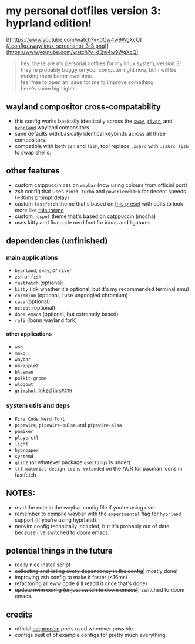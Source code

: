 
# my personal dotfiles version 3: hyprland edition!

[![https://www.youtube.com/watch?v=dQw4w9WgXcQ](/.config/sway/linux-screenshot-3-3.png)](https://www.youtube.com/watch?v=dQw4w9WgXcQ)

> hey. these are my personal dotfiles for my linux system, version 3!  
> they're probably buggy on your computer right now, but i will be making them better over time.  
> feel free to open an issue for me to improve something.  
> here's some highlights.  
> 

## wayland compositor cross-compatability

* this config works basically identically across the [`sway`](https://github.com/swaywm/sway), [`river`](https://github.com/riverwm/river), and [`hyprland`](https://github.com/hyprwm/Hyprland) wayland compositors.
* sane defaults with basically identical keybinds across all three compositors.
* compatible with both `zsh` and `fish`, too! replace `.zshrc` with `.zshrc_fish` to swap shells.

## other features

* custom catppuccin css on `waybar` (now using colours from official port)
* zsh config that uses `zinit turbo` and `powerlevel10k` for decent speeds (~30ms prompt delay)
* custom `fastfetch` theme that's based on [this preset](https://github.com/LinusDierheimer/fastfetch/blob/master/presets/examples/2) with edits to look more like [this theme](https://github.com/chick2d/neofetch-themes/blob/main/normal/config2.conf)
* custom `ncspot` theme that's based on catppuccin (mocha)
* uses kitty and fira code nerd font for icons and ligatures

## dependencies (unfinished)

### main applications

* `hyprland`, `sway`, or `river`
* `zsh` or `fish`
* `fastfetch` (optional)
* `kitty` (idk whether it's optional, but it's my recommended terminal emu)
* `chromium` (optional, i use ungoogled chromium)
* `cava` (optional)
* `ncspot` (optional)
* `doom emacs` (optional, but extremely based)
* `rofi` (lbonn wayland fork)

#### other applications

* `wob`
* `mako`
* `waybar`
* `nm-applet`
* `blueman`
* `polkit-gnome`
* `wlogout`
* `grimshot` linked in `$PATH`

### system utils and deps
* `Fira Code Nerd Font`
* `pipewire`, `pipewire-pulse` and `pipewire-alsa`
* `pamixer`
* `playerctl`
* `light`
* `hyprpaper`
* `systemd`
* `glib2` (or whatever package `gsettings` is under)
* `ttf-material-design-icons-extended` on the AUR for pacman icons in fastfetch

## NOTES:

* read the note in the waybar config file if you're using river.  
* remember to compile waybar with the `experimental` flag for `hyprland` support (if you're using hyprland).
* neovim config technically included, but it's probably out of date because i've switched to doom emacs.

## potential things in the future

* really nice install script  
* <s>collecting and listing every dependency in the config</s>| mostly done!  
* improving zsh config to make it faster (<16ms)
* refactoring all eww code (i'll readd it once that's done)
* <s>update nvim config (or just switch to doom emacs)</s>| switched to doom emacs.

## credits

* official [catppuccin](https://github.com/catppuccin/catppuccin) ports used wherever possible.  
* configs built of of example configs for pretty much everything.
